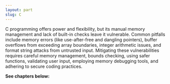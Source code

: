 ```yaml
---
layout: part
slug: C
---
```


C programming offers power and flexibility, but its manual memory management and lack of built-in checks leave it vulnerable. Common pitfalls include memory errors (like use-after-free and dangling pointers), buffer overflows from exceeding array boundaries, integer arithmetic issues, and format string attacks from untrusted input. Mitigating these vulnerabilities requires careful memory management, bounds checking, using safer functions, validating user input, employing memory debugging tools, and adhering to secure coding practices.

**See chapters below:**